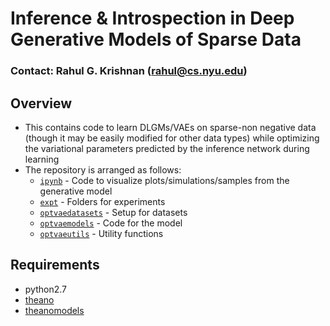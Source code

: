 # Inference \& Introspection in Deep Generative Models of Sparse Data

### Contact: Rahul G. Krishnan (rahul@cs.nyu.edu)

## Overview
* This contains code to learn DLGMs/VAEs on sparse-non negative data (though it may be easily modified for other data types) while optimizing the variational 
parameters predicted by the inference network during learning
* The repository is arranged as follows:
	* [`ipynb`](./ipynb) - Code to visualize plots/simulations/samples from the generative model
	* [`expt`](./expt)  - Folders for experiments
	* [`optvaedatasets`](./optvaedatasets) - Setup for datasets 
	* [`optvaemodels`](./optvaemodels)   - Code for the model 
	* [`optvaeutils`](./optvaeutils)    - Utility functions 

## Requirements
* python2.7
* [theano](http://deeplearning.net/software/theano/)
* [theanomodels](https://github.com/clinicalml/theanomodels)
